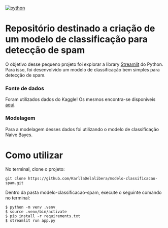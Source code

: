 [![python](https://img.shields.io/badge/python-3.8-blue.svg)](https://www.python.org/)

# Repositório destinado a criação de um modelo de classificação para detecção de spam

O objetivo desse pequeno projeto foi explorar a library [Streamlit](https://www.streamlit.io/) do Python. Para isso, foi desenvolvido um modelo de classificação bem simples para detecção de spam.

### Fonte de dados

Foram utilizados dados do Kaggle! Os mesmos encontra-se disponíveis [aqui](https://www.kaggle.com/team-ai/spam-text-message-classification).

### Modelagem

Para a modelagem desses dados foi utilizando o modelo de classificação Naive Bayes.

# Como utilizar

No terminal, clone o projeto:

```
git clone https://github.com/KarllaDelalibera/modelo-classificacao-spam.git
```

Dentro da pasta modelo-classificacao-spam, execute o seguinte comando no terminal:

```
$ python -m venv .venv
$ source .venv/bin/activate
$ pip install -r requirements.txt
$ streamlit run app.py
```
